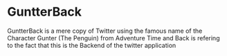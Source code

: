 # GuntterBack
GuntterBack is a mere copy of Twitter using the famous name of the Character Gunter (The Penguin) from Adventure Time and Back is refering to the fact that this is the Backend of the twitter application
